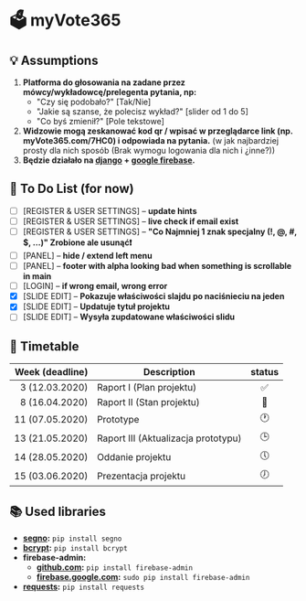 # 🗳 myVote365

## 💡 Assumptions

1. **Platforma do głosowania na zadane przez mówcy/wykładowcę/prelegenta pytania, np:**
   - "Czy się podobało?" [Tak/Nie]
   - "Jakie są szanse, że polecisz wykład?" [slider od 1 do 5]
   - "Co byś zmienił?" [Pole tekstowe]
2. **Widzowie mogą zeskanować kod qr / wpisać w przeglądarce link (np. myVote365.com/7HC0) i odpowiada na pytania.** (w jak najbardziej prosty dla nich sposób (Brak wymogu logowania dla nich i ¿inne?))
3. **Będzie działało na [django](https://www.djangoproject.com/) + [google firebase](https://firebase.google.com/).**

## 📝 To Do List (for now)

- [ ] [REGISTER & USER SETTINGS] – **update hints**
- [ ] [REGISTER & USER SETTINGS] – **live check if email exist**
- [ ] [REGISTER & USER SETTINGS] – **"Co Najmniej 1 znak specjalny (!, @, #, $, …)" Zrobione ale usunąć❗️**
- [ ] [PANEL] – **hide / extend left menu**
- [ ] [PANEL] – **footer with alpha looking bad when something is scrollable in main**
- [ ] [LOGIN] – **if wrong email, wrong error**
- [x] [SLIDE EDIT] – **Pokazuje właściwości slajdu po naciśnieciu na jeden**
- [x] [SLIDE EDIT] – **Updatuje tytuł projektu**
- [ ] [SLIDE EDIT] – **Wysyła zupdatowane właściwości slidu**

## 📆 Timetable

| Week (deadline) | Description                         | status |
| --------------: | ----------------------------------- | :----: |
| 3 (12.03.2020)  | Raport I (Plan projektu)            | ✅     |
| 8 (16.04.2020)  | Raport II (Stan projektu)           | 📝     |
| 11 (07.05.2020) | Prototype                           | 🕐     |
| 13 (21.05.2020) | Raport III (Aktualizacja prototypu) | 🕒     |
| 14 (28.05.2020) | Oddanie projektu                    | 🕔     |
| 15 (03.06.2020) | Prezentacja projektu                | 🕖     |

## 📚 Used libraries

- **[segno](https://pypi.org/project/segno/):** `pip install segno`
- **[bcrypt](https://pypi.org/project/bcrypt/):** `pip install bcrypt`
- **firebase-admin:**
  - **[github.com](https://github.com/firebase/firebase-admin-python):** `pip install firebase-admin`
  - **[firebase.google.com](https://firebase.google.com/docs/admin/setup/):** `sudo pip install firebase-admin`
- **[requests](https://pypi.org/project/bcrypt/):** `pip install requests`
